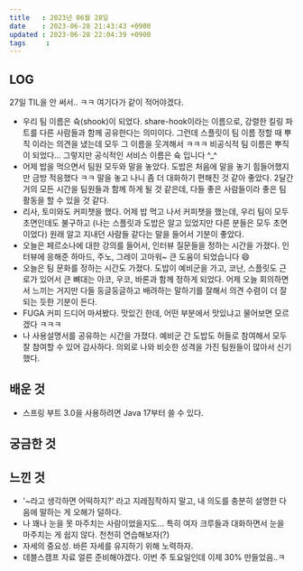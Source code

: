 ```yaml
---
title   : 2023년 06월 28일
date    : 2023-06-28 21:43:43 +0900
updated : 2023-06-28 22:04:39 +0900
tags     : 
---
```

## LOG
27일 TIL을 안 써서.. ㅋㅋ 여기다가 같이 적어야겠다.
- 우리 팀 이름은 슉(shook)이 되었다. share-hook이라는 이름으로, 강렬한 킬링 파트를 다른 사람들과 함께 공유한다는 의미이다. 그런데 스플릿이 팀 이름 정할 때 뿌직 이라는 의견을 냈는데 모두 그 이름을 웃겨해서 ㅋㅋㅋ 비공식적 팀 이름은 뿌직이 되었다... 그렇지만 공식적인 서비스 이름은 슉 입니다 ^_^
- 어제 밥을 먹으면서 팀원 모두와 말을 놓았다. 도밥은 처음에 말을 놓기 힘들어했지만 금방 적응했다 ㅋㅋ 말을 놓고 나니 좀 더 대화하기 편해진 것 같아 좋았다. 2달간 거의 모든 시간을 팀원들과 함께 하게 될 것 같은데, 다들 좋은 사람들이라 좋은 팀 활동을 할 수 있을 것 같다.
- 리사, 토미와도 커피챗을 했다. 어제 밥 먹고 나서 커피챗을 했는데, 우리 팀이 모두 초면인데도 불구하고 (나는 스플릿과 도밥은 알고 있었지만 다른 분들은 모두 초면이었다) 원래 알고 지내던 사람들 같다는 말을 들어서 기분이 좋았다.
- 오늘은 페르소나에 대한 강의를 들어서, 인터뷰 질문들을 정하는 시간을 가졌다. 인터뷰에 응해준 하마드, 주노, 그레이 고마워~ 큰 도움이 되었습니다 😄
- 오늘은 팀 문화를 정하는 시간도 가졌다. 도밥이 예비군을 가고, 코난, 스플릿도 근로가 있어서 큰 뼈대는 아코, 우코, 바론과 함께 정하게 되었다. 어제 오늘 회의하면서 느끼는 거지만 다들 둥글둥글하고 배려하는 말하기를 잘해서 의견 수렴이 더 잘 되는 듯한 기분이 든다.
- FUGA 커피 드디어 마셔봤다. 맛있긴 한데, 어떤 부분에서 맛있냐고 물어보면 모르겠다 ㅋㅋㅋ
- 나 사용설명서를 공유하는 시간을 가졌다. 예비군 간 도밥도 허들로 참여해서 모두 잘 참여할 수 있어 감사하다. 의외로 나와 비슷한 성격을 가진 팀원들이 많아서 신기했다. 

## 배운 것
- 스프링 부트 3.0을 사용하려면 Java 17부터 쓸 수 있다.

## 궁금한 것

## 느낀 것
- '~라고 생각하면 어떡하지?' 라고 지레짐작하지 말고, 내 의도를 충분히 설명한 다음에 말하는 게 오해가 덜하다.
- 나 꽤나 눈을 못 마주치는 사람이었을지도... 특히 여자 크루들과 대화하면서 눈을 마주치는 게 쉽지 않다. 천천히 연습해보자(?)
- 자세의 중요성. 바른 자세를 유지하기 위해 노력하자.
- 데블스캠프 자료 얼른 준비해야겠다. 이번 주 토요일인데 이제 30% 만들었음..ㅋ
